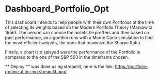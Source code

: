 # Dashboard_Portfolio_Opt

This dashboard intends to help people with their own Portfolios at the time of selecting its weights based on the Modern Portfolio Theory (Markowitz 1956). The person can choose the assets he preffers and then based on past performance, an algorithm runs with a Monte Carlo simulation to find the most efficient weights, the ones that maximize the Sharpe Ratio.

Finally, a chart is displayed were the performance of the Portfolio is compared to the one of the S&P 500 in the timeframe chosen.

** Deploy ** was done using streamlit, here is the link: https://portfolio-optimization-mo.streamlit.app/
